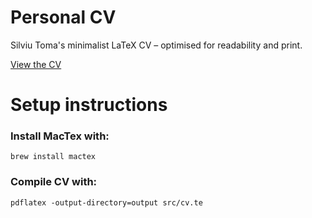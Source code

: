 # Personal CV
Silviu Toma's minimalist LaTeX CV – optimised for readability and print.

[View the CV](./output/cv.pdf)


# Setup instructions
### Install MacTex with:

`brew install mactex`

### Compile CV with:

`pdflatex -output-directory=output src/cv.te`

